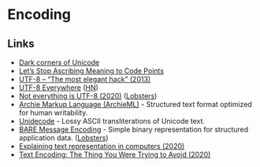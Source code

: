 # Encoding

## Links

* [Dark corners of Unicode](https://eev.ee/blog/2015/09/12/dark-corners-of-unicode/)
* [Let’s Stop Ascribing Meaning to Code Points](https://manishearth.github.io/blog/2017/01/14/stop-ascribing-meaning-to-unicode-code-points/)
* [UTF-8 – “The most elegant hack” \(2013\)](https://hackaday.com/2013/09/27/utf-8-the-most-elegant-hack/)
* [UTF-8 Everywhere](http://utf8everywhere.org/) \([HN](https://news.ycombinator.com/item?id=22867503)\)
* [Not everything is UTF-8 \(2020\)](https://octobus.net/blog/2020-06-05-not-everything-is-utf8.html) \([Lobsters](https://lobste.rs/s/3cus4b/not_everything_is_utf_8)\)
* [Archie Markup Language \(ArchieML\)](http://archieml.org/) - Structured text format optimized for human writability.
* [Unidecode](https://github.com/avian2/unidecode) - Lossy ASCII transliterations of Unicode text.
* [BARE Message Encoding](https://baremessages.org/) - Simple binary representation for structured application data. \([Lobsters](https://lobste.rs/s/r9phjo/bare_message_encoding)\)
* [Explaining text representation in computers \(2020\)](https://twitter.com/Cor3ntin/status/1277905449065553921)
* [Text Encoding: The Thing You Were Trying to Avoid \(2020\)](https://pboyd.io/posts/text-encoding/)


